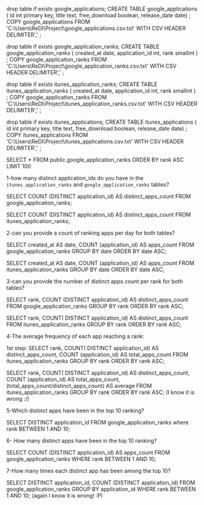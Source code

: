 drop table if exists google_applications;
CREATE TABLE google_applications (
  id int primary key,
    title text,
    free_download boolean,
    release_date date)
    ;
COPY google_applications
FROM 'C:\Users\ReDI\Project\google_applications.csv.txt' WITH CSV HEADER DELIMITER','
;


drop table if exists google_application_ranks;
CREATE TABLE google_application_ranks (
 created_at date,
    application_id int,
    rank smallint )
    ;
COPY google_application_ranks
FROM 'C:\Users\ReDI\Project\google_application_ranks.csv.txt' WITH CSV HEADER DELIMITER','
;

drop table if exists itunes_application_ranks;
CREATE TABLE itunes_application_ranks (
 created_at date,
    application_id int,
    rank smallint )
    ;
COPY google_application_ranks
FROM 'C:\Users\ReDI\Project\itunes_application_ranks.csv.txt' WITH CSV HEADER DELIMITER','
;

drop table if exists itunes_applications;
CREATE TABLE itunes_applications (
  id int primary key,
    title text,
    free_download boolean,
    release_date date)
    ;
COPY itunes_applications
FROM 'C:\Users\ReDI\Project\itunes_applications.csv.txt' WITH CSV HEADER DELIMITER','
;


SELECT * FROM public.google_application_ranks
ORDER BY rank
ASC
LIMIT 100

1-how many distinct application_ids do you have in the `itunes_application_ranks` and `google_application_ranks` tables? 

SELECT COUNT (DISTINCT application_id) AS distinct_apps_count
FROM google_application_ranks;

SELECT COUNT (DISTINCT application_id) AS distinct_apps_count
FROM itunes_application_ranks;

2-can you provide a count of ranking apps per day for both tables?

SELECT created_at AS date, COUNT (application_id) AS apps_count
FROM google_application_ranks
GROUP BY date ORDER BY date ASC;

SELECT created_at AS date, COUNT (application_id) AS apps_count
FROM itunes_application_ranks
GROUP BY date ORDER BY date ASC;

3-can you provide the number of distinct apps count per rank for both tables?

SELECT rank, COUNT (DISTINCT application_id) AS distinct_apps_count
FROM google_application_ranks
GROUP BY rank ORDER BY rank ASC;

SELECT rank, COUNT( DISTINCT application_id) AS distinct_apps_count
FROM itunes_application_ranks
GROUP BY rank ORDER BY rank ASC;

4-The average frequency of each app reaching a rank:

1st step:
SELECT rank, COUNT( DISTINCT application_id) AS distinct_apps_count, 
COUNT (application_id) AS total_apps_count
FROM itunes_application_ranks
GROUP BY rank ORDER BY rank ASC;

SELECT rank, COUNT( DISTINCT application_id) AS distinct_apps_count, 
COUNT (application_id) AS total_apps_count,
(total_apps_count/distinct_apps_count) AS average
FROM itunes_application_ranks
GROUP BY rank ORDER BY rank ASC;  (I know it is wrong :/)


5-Which distinct apps have been in the top 10 ranking?

SELECT DISTINCT application_id
FROM google_application_ranks
where rank BETWEEN 1 AND 10;


6-
How many distinct apps have been in the top 10 ranking?

SELECT COUNT (DISTINCT application_id) AS apps_count
FROM google_application_ranks
WHERE rank BETWEEN 1 AND 10;

7-How many times each distinct app has been among the top 10?

SELECT DISTINCT application_id, COUNT (DISTINCT application_id)
FROM google_application_ranks
GROUP BY application_id
WHERE rank BETWEEN 1 AND 10;  (again I know it is wrong! :P)

